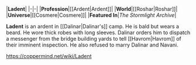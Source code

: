 |**Ladent**|
|-|-|
|**Profession**|[[Ardent\|Ardent]]|
|**World**|[[Roshar\|Roshar]]|
|**Universe**|[[Cosmere\|Cosmere]]|
|**Featured In**|*The Stormlight Archive*|

**Ladent** is an ardent in [[Dalinar\|Dalinar's]] camp.
He is bald but wears a beard. He wore thick robes with long sleeves.
Dalinar orders him to dispatch a messenger from the bridge building yards to tell [[Havrom\|Havrom]] of their imminent inspection.
He also refused to marry Dalinar and Navani.



https://coppermind.net/wiki/Ladent